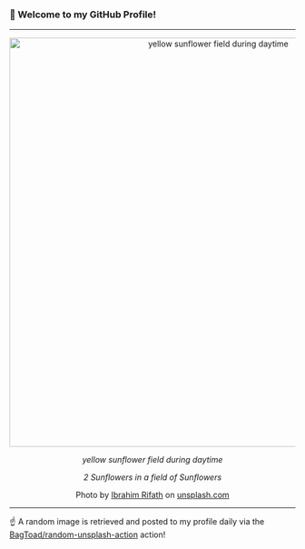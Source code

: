 ### 👋 Welcome to my GitHub Profile!

----

<div align="center">
  <img width="720" src="https://images.unsplash.com/photo-1532891111173-366d1cf038a7?crop=entropy&cs=tinysrgb&fit=max&fm=jpg&ixid=M3w1NTI0OTR8MHwxfHJhbmRvbXx8fHx8fHx8fDE3MTg5NTAyNTF8&ixlib=rb-4.0.3&q=80&w=1080" alt="yellow sunflower field during daytime">
  
  <em>yellow sunflower field during daytime</em>
  
  <em>2 Sunflowers in a field of Sunflowers</em>
  
  Photo by [Ibrahim Rifath](null) on [unsplash.com](https://unsplash.com/)
</div>

----

☝️ A random image is retrieved and posted to my profile daily via the [BagToad/random-unsplash-action](https://github.com/BagToad/random-unsplash-action) action!
